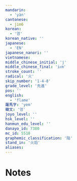 ```yaml
---
mandarin:
  - 'yàn'
cantonese:
  - jim6
korean:
  - '염'
korean_native: ''
japanese:
  - 'EN'
japanese_nanori: ''
vietnamese:
middle_chinese_initial: 'j'
middle_chinese_final: 'iᴇm'
stroke_count: ''
radical: '火'
skip_number: '1-4-8'
grade_level: '先進'
pos: ''
english:
  - 'flame'
羅馬字: 'yem'
韓文: '염'
joyo_level: ''
hsk_level: ''
hanmun_edu_level: ''
danayo_id: 7380
mc_id: 5510
graphemic_classification: '陥'
stand_in: '火焰'
aliases:
---
```


# Notes
